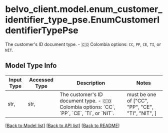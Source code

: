 # belvo_client.model.enum_customer_identifier_type_pse.EnumCustomerIdentifierTypePse

The customer's ID document type.  - 🇨🇴 Colombia options: `CC`, `PP`, `CE`, `TI`, or `NIT`. 

## Model Type Info
Input Type | Accessed Type | Description | Notes
------------ | ------------- | ------------- | -------------
str,  | str,  | The customer&#x27;s ID document type.  - 🇨🇴 Colombia options: &#x60;CC&#x60;, &#x60;PP&#x60;, &#x60;CE&#x60;, &#x60;TI&#x60;, or &#x60;NIT&#x60;.  | must be one of ["CC", "PP", "CE", "TI", "NIT", ] 

[[Back to Model list]](../../README.md#documentation-for-models) [[Back to API list]](../../README.md#documentation-for-api-endpoints) [[Back to README]](../../README.md)

